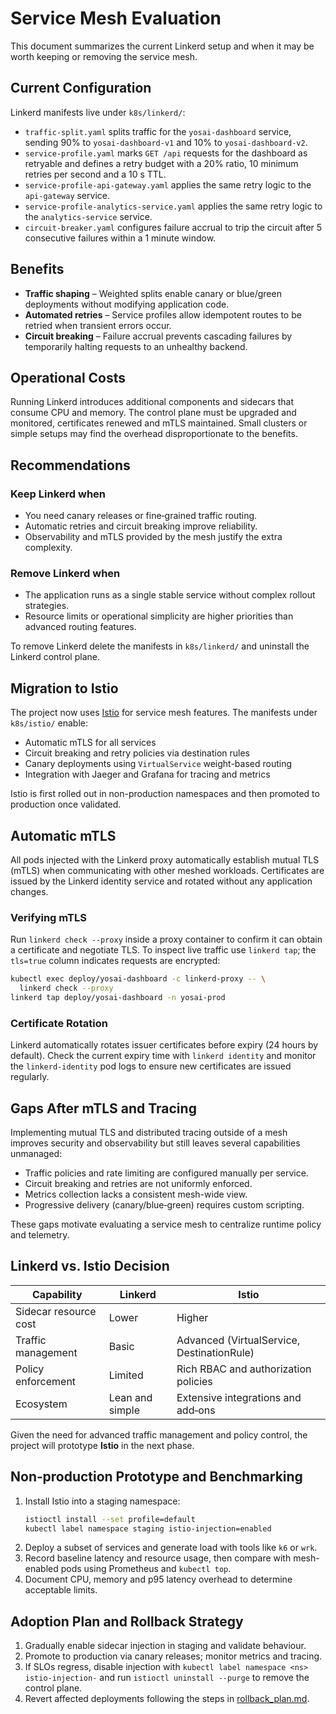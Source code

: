 # Service Mesh Evaluation

This document summarizes the current Linkerd setup and when it may be worth keeping or removing the service mesh.

## Current Configuration

Linkerd manifests live under `k8s/linkerd/`:

- `traffic-split.yaml` splits traffic for the `yosai-dashboard` service, sending 90% to `yosai-dashboard-v1` and 10% to `yosai-dashboard-v2`.
- `service-profile.yaml` marks `GET /api` requests for the dashboard as retryable and defines a retry budget with a 20% ratio, 10 minimum retries per second and a 10&nbsp;s TTL.
- `service-profile-api-gateway.yaml` applies the same retry logic to the `api-gateway` service.
- `service-profile-analytics-service.yaml` applies the same retry logic to the `analytics-service` service.
- `circuit-breaker.yaml` configures failure accrual to trip the circuit after 5 consecutive failures within a 1&nbsp;minute window.

## Benefits

- **Traffic shaping** – Weighted splits enable canary or blue/green deployments without modifying application code.
- **Automated retries** – Service profiles allow idempotent routes to be retried when transient errors occur.
- **Circuit breaking** – Failure accrual prevents cascading failures by temporarily halting requests to an unhealthy backend.

## Operational Costs

Running Linkerd introduces additional components and sidecars that consume CPU and memory. The control plane must be upgraded and monitored, certificates renewed and mTLS maintained. Small clusters or simple setups may find the overhead disproportionate to the benefits.

## Recommendations

### Keep Linkerd when

- You need canary releases or fine‑grained traffic routing.
- Automatic retries and circuit breaking improve reliability.
- Observability and mTLS provided by the mesh justify the extra complexity.

### Remove Linkerd when

- The application runs as a single stable service without complex rollout strategies.
- Resource limits or operational simplicity are higher priorities than advanced routing features.

To remove Linkerd delete the manifests in `k8s/linkerd/` and uninstall the Linkerd control plane.

## Migration to Istio

The project now uses [Istio](https://istio.io) for service mesh features. The manifests under `k8s/istio/` enable:

- Automatic mTLS for all services
- Circuit breaking and retry policies via destination rules
- Canary deployments using `VirtualService` weight-based routing
- Integration with Jaeger and Grafana for tracing and metrics

Istio is first rolled out in non-production namespaces and then promoted to production once validated.

## Automatic mTLS

All pods injected with the Linkerd proxy automatically establish mutual TLS
(mTLS) when communicating with other meshed workloads. Certificates are issued by
the Linkerd identity service and rotated without any application changes.

### Verifying mTLS

Run `linkerd check --proxy` inside a proxy container to confirm it can obtain a
certificate and negotiate TLS. To inspect live traffic use `linkerd tap`; the
`tls=true` column indicates requests are encrypted:

```bash
kubectl exec deploy/yosai-dashboard -c linkerd-proxy -- \
  linkerd check --proxy
linkerd tap deploy/yosai-dashboard -n yosai-prod
```

### Certificate Rotation

Linkerd automatically rotates issuer certificates before expiry (24&nbsp;hours by
default). Check the current expiry time with `linkerd identity` and monitor the
`linkerd-identity` pod logs to ensure new certificates are issued regularly.

## Gaps After mTLS and Tracing

Implementing mutual TLS and distributed tracing outside of a mesh improves
security and observability but still leaves several capabilities unmanaged:

- Traffic policies and rate limiting are configured manually per service.
- Circuit breaking and retries are not uniformly enforced.
- Metrics collection lacks a consistent mesh-wide view.
- Progressive delivery (canary/blue‑green) requires custom scripting.

These gaps motivate evaluating a service mesh to centralize runtime policy and
telemetry.

## Linkerd vs. Istio Decision

| Capability | Linkerd | Istio |
|------------|---------|-------|
| Sidecar resource cost | Lower | Higher |
| Traffic management | Basic | Advanced (VirtualService, DestinationRule) |
| Policy enforcement | Limited | Rich RBAC and authorization policies |
| Ecosystem | Lean and simple | Extensive integrations and add‑ons |

Given the need for advanced traffic management and policy control, the project
will prototype **Istio** in the next phase.

## Non‑production Prototype and Benchmarking

1. Install Istio into a staging namespace:
   ```bash
   istioctl install --set profile=default
   kubectl label namespace staging istio-injection=enabled
   ```
2. Deploy a subset of services and generate load with tools like `k6` or `wrk`.
3. Record baseline latency and resource usage, then compare with mesh-enabled
   pods using Prometheus and `kubectl top`.
4. Document CPU, memory and p95 latency overhead to determine acceptable limits.

## Adoption Plan and Rollback Strategy

1. Gradually enable sidecar injection in staging and validate behaviour.
2. Promote to production via canary releases; monitor metrics and tracing.
3. If SLOs regress, disable injection with
   `kubectl label namespace <ns> istio-injection-` and run
   `istioctl uninstall --purge` to remove the control plane.
4. Revert affected deployments following the steps in
   [rollback_plan.md](rollback_plan.md).

